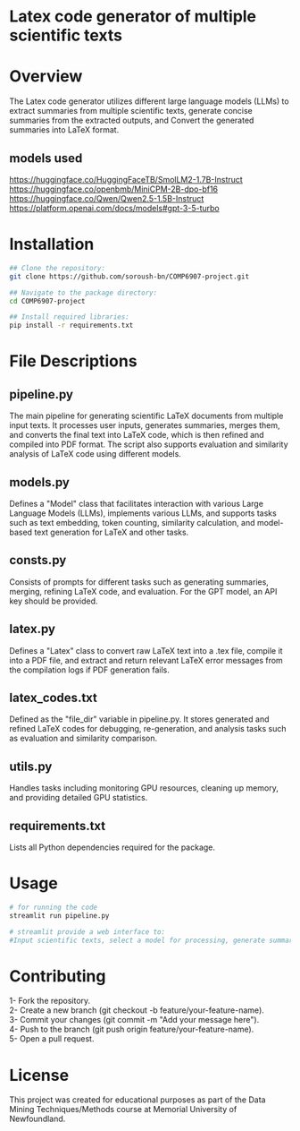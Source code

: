 # Latex code generator of multiple scientific texts 

# Overview

The Latex code generator utilizes different large language models (LLMs) to extract summaries from multiple scientific texts, generate concise summaries from the extracted outputs, and Convert the generated summaries into LaTeX format.


## models used

https://huggingface.co/HuggingFaceTB/SmolLM2-1.7B-Instruct<br>
https://huggingface.co/openbmb/MiniCPM-2B-dpo-bf16<br>
https://huggingface.co/Qwen/Qwen2.5-1.5B-Instruct<br>
https://platform.openai.com/docs/models#gpt-3-5-turbo

# Installation

```bash
## Clone the repository:
git clone https://github.com/soroush-bn/COMP6907-project.git

## Navigate to the package directory:
cd COMP6907-project

## Install required libraries:
pip install -r requirements.txt
```

# File Descriptions

## pipeline.py 
The main pipeline for generating scientific LaTeX documents from multiple input texts. It processes user inputs, generates summaries, merges them, and converts the final text into LaTeX code, which is then refined and compiled into PDF format. The script also supports evaluation and similarity analysis of LaTeX code using different models.

## models.py
Defines a "Model" class that facilitates interaction with various Large Language Models (LLMs), implements various LLMs, and supports tasks such as text embedding, token counting, similarity calculation, and model-based text generation for LaTeX and other tasks.

## consts.py
Consists of prompts for different tasks such as generating summaries, merging, refining LaTeX code, and evaluation. For the GPT model, an API key should be provided.

## latex.py
Defines a "Latex" class to convert raw LaTeX text into a .tex file, compile it into a PDF file, and extract and return relevant LaTeX error messages from the compilation logs if PDF generation fails.

## latex_codes.txt
Defined as the "file_dir" variable in pipeline.py. It stores generated and refined LaTeX codes for debugging, re-generation, and analysis tasks such as evaluation and similarity comparison.

## utils.py
Handles tasks including monitoring GPU resources, cleaning up memory, and providing detailed GPU statistics.

## requirements.txt
Lists all Python dependencies required for the package.


# Usage
```bash
# for running the code
streamlit run pipeline.py

# streamlit provide a web interface to:
#Input scientific texts, select a model for processing, generate summaries, merge them, and convert them into downloadable PDFs files.
```

# Contributing

1- Fork the repository.<br>
2- Create a new branch (git checkout -b feature/your-feature-name).<br>
3- Commit your changes (git commit -m "Add your message here").<br>
4- Push to the branch (git push origin feature/your-feature-name).<br>
5- Open a pull request.


# License

This project was created for educational purposes as part of the Data Mining Techniques/Methods course at Memorial University of Newfoundland.
